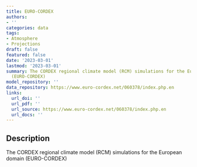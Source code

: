 ```yaml
---
title: EURO-CORDEX
authors:
- ''
categories: data
tags:
- Atmosphere
- Projections
draft: false
featured: false
date: '2023-03-01'
lastmod: '2023-03-01'
summary: The CORDEX regional climate model (RCM) simulations for the European domain
  (EURO-CORDEX)
model_repository: ''
data_repository: https://www.euro-cordex.net/060378/index.php.en
links:
  url_doi: ''
  url_pdf: ''
  url_source: https://www.euro-cordex.net/060378/index.php.en
  url_docs: ''
---
```


## Description

The CORDEX regional climate model (RCM) simulations for the European domain (EURO-CORDEX)

